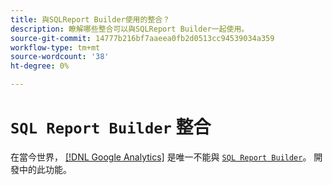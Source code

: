 ```yaml
---
title: 與SQLReport Builder使用的整合？
description: 瞭解哪些整合可以與SQLReport Builder一起使用。
source-git-commit: 14777b216bf7aaeea0fb2d0513cc94539034a359
workflow-type: tm+mt
source-wordcount: '38'
ht-degree: 0%

---
```


# `SQL Report Builder` 整合

在當今世界， [[!DNL Google Analytics]](../importing-data/integrations/google-analytics.md) 是唯一不能與 [`SQL Report Builder`](../dev-reports/sql-rpt-bldr.md)。 開發中的此功能。
